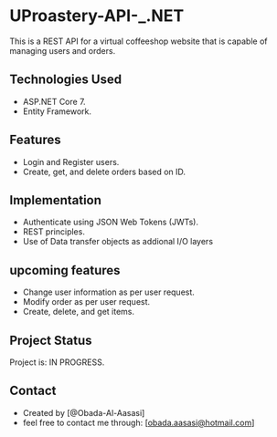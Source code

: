 # UProastery-API-_.NET
This is a REST API for a virtual coffeeshop website that is capable of managing users and orders.

## Technologies Used
- ASP.NET Core 7.
- Entity Framework.

## Features
- Login and Register users. 
- Create, get, and delete orders based on ID.

## Implementation
- Authenticate using JSON Web Tokens (JWTs).
- REST principles.
- Use of Data transfer objects as addional I/O layers

## upcoming features
- Change user information as per user request.
- Modify order as per user request.
- Create, delete, and get items.

## Project Status
Project is: IN PROGRESS.


## Contact
- Created by [@Obada-Al-Aasasi]
- feel free to contact me through: [obada.aasasi@hotmail.com]

